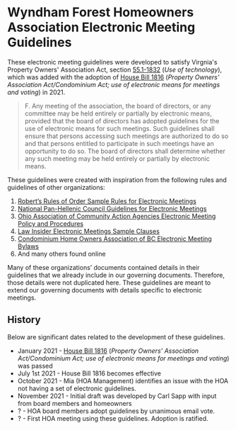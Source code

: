 # Wyndham Forest Homeowners Association Electronic Meeting Guidelines

These electronic meeting guidelines were developed to satisfy Virgnia's Property Owners'
Association Act, section [55.1-1832](https://law.lis.virginia.gov/vacode/title55.1/chapter18/section55.1-1832/)
(_Use of technology_), which was added with the adoption of
[House Bill 1816](https://lis.virginia.gov/cgi-bin/legp604.exe?211+sum+HB1816)
(_Property Owners' Association Act/Condominium Act; use of electronic means for meetings
and voting_) in 2021.
 
  > F. Any meeting of the association, the board of directors, or any committee may be held entirely
  > or partially by electronic means, provided that the board of directors has adopted guidelines for
  > the use of electronic means for such meetings. Such guidelines shall ensure that persons accessing
  > such meetings are authorized to do so and that persons entitled to participate in such meetings
  > have an opportunity to do so. The board of directors shall determine whether any such meeting may
  > be held entirely or partially by electronic means.

These guidelines were created with inspiration from the following rules and guidelines of other organizations:

  1. [Robert’s Rules of Order Sample Rules for Electronic Meetings](https://robertsrules.com/sample-rules-for-electronic-meetings/)
  2. [National Pan-Hellenic Council Guidelines for Electronic Meetings](https://nphchq.com/millennium1/wp-content/uploads/2020/05/electronic_meeting_guidelines.pdf)
  3. [Ohio Association of Community Action Agencies Electronic Meeting Policy and Procedures](https://oacaa.org/wp-content/uploads/2017/08/Electronic-Meeting-Policy.pdf)
  4. [Law Insider Electronic Meetings Sample Clauses](https://www.lawinsider.com/clause/electronic-meetings)
  5. [Condominium Home Owners Association of BC Electronic Meeting Bylaws](https://www.choa.bc.ca/wp-content/uploads/SAMPLE-Electronic-Bylaws.pdf)
  6. And many others found online

Many of these organizations’ documents contained details in their guidelines that we already include
in our governing documents. Therefore, those details were not duplicated here. These guidelines are
meant to extend our governing documents with details specific to electronic meetings.


## History

Below are significant dates related to the development of these guidelines.

  - January 2021 - [House Bill 1816](https://lis.virginia.gov/cgi-bin/legp604.exe?211+sum+HB1816)
    (_Property Owners' Association Act/Condominium Act; use of electronic means for meetings and
    voting_) was passed
  - July 1st 2021 - House Bill 1816 becomes effective
  - October 2021 - Mia (HOA Management) identifies an issue with the HOA not having a set of electronic guidelines.
  - November 2021 - Initial draft was developed by Carl Sapp with input from board members and homeowners
  - ? - HOA board members adopt guidelines by unanimous email vote.
  - ? - First HOA meeting using these guidelines. Adoption is ratified.
